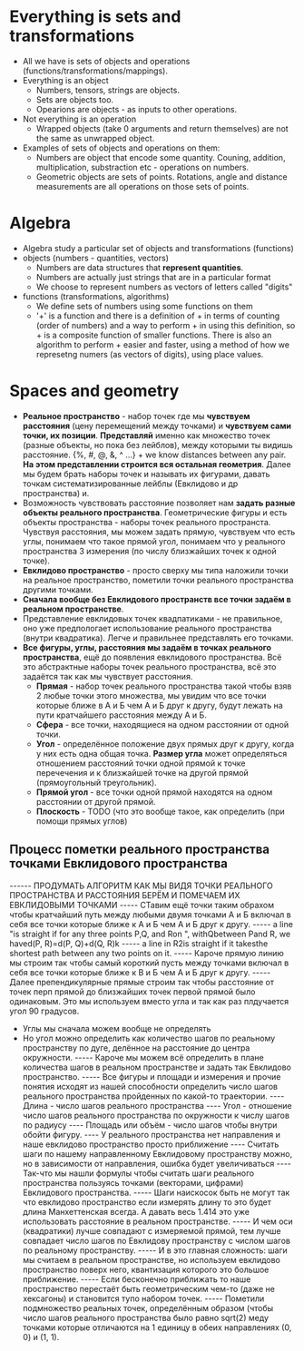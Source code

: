 
# Everything is sets and transformations
- All we have is sets of objects and operations (functions/transformations/mappings).
- Everything is an object
    - Numbers, tensors, strings are objects. 
    - Sets are objects too.
    - Opearions are objects - as inputs to other operations.
- Not everything is an operation
    - Wrapped objects (take 0 arguments and return themselves) are not the same as
      unwrapped object.
- Examples of sets of objects and operations on them:
    - Numbers are object that encode some quantity.
      Couning, addition, multiplication, substraction etc - operations on numbers.
    - Geometric objects are sets of points.
      Rotations, angle and distance measurements are all operations on those sets
      of points.

# Algebra
- Algebra study a particular set of objects and transformations (functions)
- objects (numbers - quantities, vectors) 
    - Numbers are data structures that __represent quantities__.
    - Numbers are actually just strings that are in a particular format
    - We choose to represent numbers as vectors of letters called "digits"
- functions (transformations, algorithms)
    - We define sets of numbers using some functions on them
    - '+' is a function and there is a definition of + in terms of counting 
      (order of numbers) and a way to perform + in using this definition, so + is a 
      composite function of smaller functions.
      There is also an algorithm to perform + easier and faster, using a method of how we
      represetng numers (as vectors of digits), using place values.


# Spaces and geometry
- __Реальное пространство__ - набор точек где мы __чувствуем расстояния__ (цену перемещений
  между точками) и __чувствуем сами точки, их позиции__.
  __Представляй__ именно как множество точек (разные объекты, но пока без лейблов), между которыми
  ты видишь расстояние. {%, #, @, &, ^ ...} + we know distances between any pair.
  __На этом представлении строится вся остальная геометрия__. Далее мы будем брать наборы точек и
  называть их фигурами, давать точкам систематизированные лейблы (Евклидово и др пространства)
  и.
- Возможность чувствовать расстояние позволяет нам __задать разные объекты реального пространства__.
  Геометрические фигуры и есть объекты пространства - наборы точек реального пространста.
  Чувствуя расстояния, мы можем задать прямую, чувствуем что есть углы, понимаем что такое прямой угол,
  понимаем что у реального пространства 3 измерения (по числу близжайших точек к одной точке).
- __Евклидово пространство__ - просто сверху мы типа наложили точки на реальное пространство,
  пометили точки реального пространства другими точками.
- __Сначала вообще без Евклидового пространств все точки задаём в реальном пространстве__.
- Представление евклидовых точек квадпатиками - не правильное, оно уже предпологает использование
  реального пространства (внутри квадратика). Легче и правильнее представлять его точками.
- __Все фигуры, углы, расстояния мы задаём в точках реального пространства__, ещё до появления
  евклидового пространства.
  Всё это абстрактные наборы точек реального пространства, всё это задаётся так как мы чувствует
  расстояния. 
    - __Прямая__ - набор точек реального пространства такой чтобы взяв 2 любые точки этого множества,
      мы увидим что все точки которые ближе в А и Б чем А и Б друг к другу, будут лежать на пути
      кратчайшего расстояния между А и Б.
    - __Сфера__ - все точки, находящиеся на одном расстоянии от одной точки.
    - __Угол__ - определённое положение двух прямых друг к другу, когда у них есть одна общая точка.
      __Размер угла__ может определяться отношением расстояний точки одной прямой к точке перечечения 
      и к близжайшей точке на другой прямой (прямоугольный треугольник).
    - __Прямой угол__ - все точки одной прямой находятся на одном расстоянии от другой прямой.
    - __Плоскость__ - TODO (что это вообще такое, как определить (при помощи прямых углов)

## Процесс пометки реального пространства точками Евклидового пространства
------ ПРОДУМАТЬ АЛГОРИТМ КАК МЫ ВИДЯ ТОЧКИ РЕАЛЬНОГО ПРОСТРАНСТВА И РАССТОЯНИЯ БЕРЁМ И ПОМЕЧАЕМ
       ИХ ЕВКЛИДОВЫМИ ТОЧКАМИ
----- СТавим ещё точки таким обрахом чтобы кратчайший путь между любыми двумя точками А и Б включал в себя
      все точки которые ближе к А и Б чем А и Б друг к другу.
----- a line "is straight if for any three points P,Q, and Ron ", withQbetween Pand R, we haved(P, R)=d(P, Q)+d(Q, R)k
----- a line in R2is straight if it takesthe shortest path between any two points on it.
----- Кароче прямую линию мы строим так чтобы самый короткий пусть между точками включал в себя все точки которые
ближе к В и Б чем А и Б друг к другу.
----- Далее препендикулярные прямые строим так чтобы расстояние от точек перп прямой до близжайших точек
первой прямой было одинаковым. Это мы используем вместо угла и так как раз плдучается угол 90 градусов.
- Углы мы сначала можем вообще не определять
- Но угол можно определить как количество шагов по реальному пространству по дуге, делённое на расстояние до
центра окружности.
----- Кароче мы можем всё определить в плане количества шагов в реальном пространстве и задать так Евклидово
пространство.
----- Все фигуры и площади и измерения и прочие понятия исходят из нашей способности определить число шагов
реального пространства пройденных по какой-то траектории.
---- Длина - число шагов реального пространства
---- Угол - отношение число шагов реального пространства по окружности к числу шагов по радиусу
---- Площадь или объём - число шагов чтобы внутри обойти фигуру.
---- У реального пространства нет направления и наше евклидово пространство просто приближение
---- Считать шаги по нашему направленному Евклидовому пространству можно, но в зависимости от
направления, ошибка будет увеличиваться
---- Так-что мы нашли формулы чтобы считать шаги реального пространства пользуясь точками (векторами,
цифрами) Евклидового пространства.
----- Шаги наискосок быть не могут так что евклидово пространство если измерять длину то это
будет длина Манхеттенская всегда. А давать весь 1.414 это уже использовать расстояние в реальном пространстве.
----- И чем оси (квадратики) лучше совпадают с измеряемой прямой, тем лучше совпадает число шагов по
Евклидову пространству с числом шагов по реальному пространству.
----- И в это главная сложность: шаги мы считаем в реальном пространстве, но используем евклидово пространство
поверх него, квантизация которого это большое приближение.
----- Если бесконечно приближать то наше пространство перестаёт быть геометрическим чем-то (даже не хексагоны)
и становится тупо набором точек. 
----- Пометили подмножество реальных точек, определённым образом (чтобы число шагов реального пространства
было равно sqrt(2) меду точками которые отличаются на 1 единицу в обеих направлениях (0, 0) и (1, 1).



